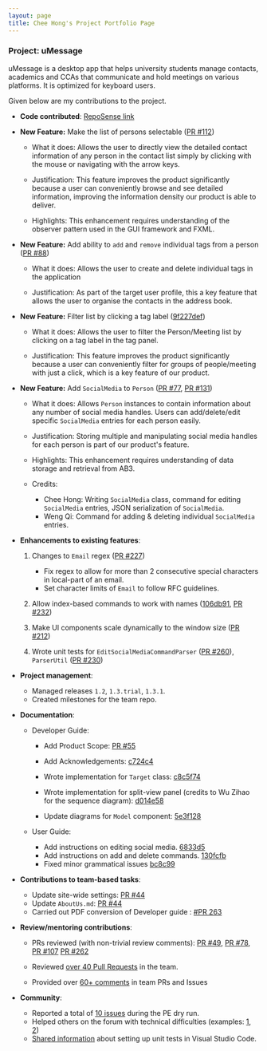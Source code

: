 ```yaml
---
layout: page
title: Chee Hong's Project Portfolio Page
---
```


### Project: uMessage
uMessage is a desktop app that helps university students manage contacts, academics and CCAs that communicate and hold meetings on various platforms. It is optimized for keyboard users.

Given below are my contributions to the project.

* **Code contributed**: [RepoSense link](https://nus-cs2103-ay2122s2.github.io/tp-dashboard/?search=cheehong&sort=groupTitle&sortWithin=title&timeframe=commit&mergegroup=&groupSelect=groupByRepos&breakdown=true&checkedFileTypes=docs~functional-code~test-code~other&since=2022-02-18)


* **New Feature:** Make the list of persons selectable ([PR #112](https://github.com/AY2122S2-CS2103-W16-2/tp/pull/112))

  - What it does: Allows the user to directly view the detailed contact information of any person in the contact list simply by clicking with the mouse or navigating with the arrow keys.

  - Justification: This feature improves the product significantly because a user can conveniently browse and see detailed information, improving the information density our product is able to deliver.

  - Highlights: This enhancement requires understanding of the observer pattern used in the GUI framework and FXML.

* **New Feature:** Add ability to `add` and `remove` individual tags from a person ([PR #88](https://github.com/AY2122S2-CS2103-W16-2/tp/pull/88))
  - What it does: Allows the user to create and delete individual tags in the application

  - Justification: As part of the target user profile, this a key feature that allows the user to organise the contacts in the address book.

* **New Feature:** Filter list by clicking a tag label ([9f227def](https://github.com/AY2122S2-CS2103-W16-2/tp/pull/113/commits/9f227def61b39204dedc367f5bb1327d1fbab419))
  - What it does: Allows the user to filter the Person/Meeting list by clicking on a tag label in the tag panel.

  - Justification: This feature improves the product significantly because a user can conveniently filter for groups of people/meeting with just a click, which is a key feature of our product.

<div style="page-break-after: always;"></div>

* **New Feature:** Add `SocialMedia` to `Person` ([PR #77](https://github.com/AY2122S2-CS2103-W16-2/tp/pull/77), [PR #131](https://github.com/AY2122S2-CS2103-W16-2/tp/pull/131))
  - What it does: Allows `Person` instances to contain information about any number of social media handles. Users can add/delete/edit specific `SocialMedia` entries for each person easily.

  - Justification: Storing multiple and manipulating social media handles for each person is part of our product's feature.

  - Highlights: This enhancement requires understanding of data storage and retrieval from AB3.

  - Credits: 
    - Chee Hong: Writing `SocialMedia` class, command for editing `SocialMedia` entries, JSON serialization of `SocialMedia`.
    - Weng Qi: Command for adding & deleting individual `SocialMedia` entries.


* **Enhancements to existing features**: 

  1. Changes to `Email` regex ([PR #227](https://github.com/AY2122S2-CS2103-W16-2/tp/pull/227))
      - Fix regex to allow for more than 2 consecutive special characters in local-part of an email.
      - Set character limits of `Email` to follow RFC guidelines.

  2. Allow index-based commands to work with names ([106db91](https://github.com/AY2122S2-CS2103-W16-2/tp/pull/88/commits/106db91bc80597b9da03dba3c73858fd9b464f38), [PR #232](https://github.com/AY2122S2-CS2103-W16-2/tp/pull/232))


  3. Make UI components scale dynamically to the window size ([PR #212](https://github.com/AY2122S2-CS2103-W16-2/tp/pull/212))

  4. Wrote unit tests for `EditSocialMediaCommandParser` ([PR #260](https://github.com/AY2122S2-CS2103-W16-2/tp/pull/260/commits/4c4e83e5611cdcf7ee6d420b34b97ebcff9a995f`)), `ParserUtil` ([PR #230](https://github.com/AY2122S2-CS2103-W16-2/tp/pull/230/commits/96d04b380fb18ae80e76426e9f6c511b7594dc22))



* **Project management**:
  * Managed releases `1.2`, `1.3.trial`, `1.3.1`.
  * Created milestones for the team repo.

* **Documentation**:
  * Developer Guide:
    * Add Product Scope: [PR #55](https://github.com/AY2122S2-CS2103-W16-2/tp/pull/55)
    * Add Acknowledgements: [c724c4](https://github.com/AY2122S2-CS2103-W16-2/tp/pull/236/commits/c724c4a82e6e68bea84e3ad1c087bc284d15a4bf)
    * Wrote implementation for `Target` class: [c8c5f74](https://github.com/AY2122S2-CS2103-W16-2/tp/pull/236/commits/c8c5f7422268279d07b35ecc46ae9a733232f495)
    * Wrote implementation for split-view panel (credits to Wu Zihao for the sequence diagram): [d014e58](https://github.com/AY2122S2-CS2103-W16-2/tp/pull/236/commits/d014e582f55adab5da42187600024ed0ebb09df6)

    * Update diagrams for `Model` component: [5e3f128](https://github.com/AY2122S2-CS2103-W16-2/tp/pull/236/commits/5e3f12877e18aaa6cc8b94ac73154da096528aba)

  * User Guide:
    * Add instructions on editing social media. [6833d5](https://github.com/AY2122S2-CS2103-W16-2/tp/commit/6833d554602c4ea0725839985c5e5021449e46ad)
    * Add instructions on add and delete commands. [130fcfb](https://github.com/AY2122S2-CS2103-W16-2/tp/pull/88/commits/130fcfb411d526c43b41909772bc801b1e3043bf)
    * Fixed minor grammatical issues [bc8c99](https://github.com/AY2122S2-CS2103-W16-2/tp/commit/bc8c99b7b2f63f1ebd23b621b89312b4b38997b1)

<div style="page-break-after: always;"></div>

* **Contributions to team-based tasks**:
  * Update site-wide settings: [PR #44](https://github.com/AY2122S2-CS2103-W16-2/tp/pull/44)
  * Update `AboutUs.md`: [PR #44](https://github.com/AY2122S2-CS2103-W16-2/tp/pull/44)
  * Carried out PDF conversion of Developer guide : [#PR 263](https://github.com/AY2122S2-CS2103-W16-2/tp/pull/263)

* **Review/mentoring contributions**:
  * PRs reviewed (with non-trivial review comments): [PR #49](https://github.com/AY2122S2-CS2103-W16-2/tp/pull/49), [PR #78](https://github.com/AY2122S2-CS2103-W16-2/tp/pull/78), [PR #107](https://github.com/AY2122S2-CS2103-W16-2/tp/pull/107#discussion_r830948896) [PR #262](https://github.com/AY2122S2-CS2103-W16-2/tp/pull/262)

  * Reviewed [over 40 Pull Requests](https://github.com/AY2122S2-CS2103-W16-2/tp/pulls?q=reviewed-by%3Acheehongw) in the team.

  * Provided over [60+ comments](https://nus-cs2103-ay2122s2.github.io/dashboards/contents/tp-comments.html#74-wong-hong-cheehongw-29-comments) in team PRs and Issues

* **Community**:
  * Reported a total of [10 issues](https://github.com/cheehongw/ped/issues) during the PE dry run.
  * Helped others on the forum with technical difficulties (examples: [1](https://github.com/nus-cs2103-AY2122S2/forum/issues/39#issuecomment-1022044065), [2](https://github.com/nus-cs2103-AY2122S2/forum/issues/31#issuecomment-1020874495)) 
  * [Shared information]((https://github.com/nus-cs2103-AY2122S2/forum/issues/59#issuecomment-1026096429)) about setting up unit tests in Visual Studio Code.
